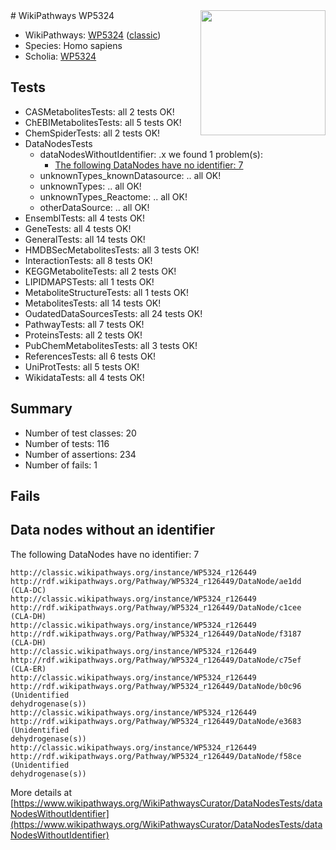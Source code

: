<img style="float: right; width: 200px" src="https://upload.wikimedia.org/wikipedia/commons/thumb/8/83/Wplogo_with_text_500.png/640px-Wplogo_with_text_500.png" />
# WikiPathways WP5324

* WikiPathways: [WP5324](https://wikipathways.org/pathways/WP5324) ([classic](https://classic.wikipathways.org/instance/WP5324))
* Species: Homo sapiens
* Scholia: [WP5324](https://scholia.toolforge.org/wikipathways/WP5324)
## Tests
* CASMetabolitesTests: all 2 tests OK!
* ChEBIMetabolitesTests: all 5 tests OK!
* ChemSpiderTests: all 2 tests OK!
* DataNodesTests
    * dataNodesWithoutIdentifier: .x we found 1 problem(s):
        * [The following DataNodes have no identifier: 7](#d2d32fa6)
    * unknownTypes_knownDatasource: .. all OK!
    * unknownTypes: .. all OK!
    * unknownTypes_Reactome: .. all OK!
    * otherDataSource: .. all OK!
* EnsemblTests: all 4 tests OK!
* GeneTests: all 4 tests OK!
* GeneralTests: all 14 tests OK!
* HMDBSecMetabolitesTests: all 3 tests OK!
* InteractionTests: all 8 tests OK!
* KEGGMetaboliteTests: all 2 tests OK!
* LIPIDMAPSTests: all 1 tests OK!
* MetaboliteStructureTests: all 1 tests OK!
* MetabolitesTests: all 14 tests OK!
* OudatedDataSourcesTests: all 24 tests OK!
* PathwayTests: all 7 tests OK!
* ProteinsTests: all 2 tests OK!
* PubChemMetabolitesTests: all 3 tests OK!
* ReferencesTests: all 6 tests OK!
* UniProtTests: all 5 tests OK!
* WikidataTests: all 4 tests OK!


## Summary

* Number of test classes: 20
* Number of tests: 116
* Number of assertions: 234
* Number of fails: 1

## Fails

<a name="d2d32fa6" />

## Data nodes without an identifier

The following DataNodes have no identifier: 7
```
http://classic.wikipathways.org/instance/WP5324_r126449 http://rdf.wikipathways.org/Pathway/WP5324_r126449/DataNode/ae1dd (CLA-DC)
http://classic.wikipathways.org/instance/WP5324_r126449 http://rdf.wikipathways.org/Pathway/WP5324_r126449/DataNode/c1cee (CLA-DH)
http://classic.wikipathways.org/instance/WP5324_r126449 http://rdf.wikipathways.org/Pathway/WP5324_r126449/DataNode/f3187 (CLA-DH)
http://classic.wikipathways.org/instance/WP5324_r126449 http://rdf.wikipathways.org/Pathway/WP5324_r126449/DataNode/c75ef (CLA-ER)
http://classic.wikipathways.org/instance/WP5324_r126449 http://rdf.wikipathways.org/Pathway/WP5324_r126449/DataNode/b0c96 (Unidentified
dehydrogenase(s))
http://classic.wikipathways.org/instance/WP5324_r126449 http://rdf.wikipathways.org/Pathway/WP5324_r126449/DataNode/e3683 (Unidentified
dehydrogenase(s))
http://classic.wikipathways.org/instance/WP5324_r126449 http://rdf.wikipathways.org/Pathway/WP5324_r126449/DataNode/f58ce (Unidentified
dehydrogenase(s))
```

More details at [https://www.wikipathways.org/WikiPathwaysCurator/DataNodesTests/dataNodesWithoutIdentifier](https://www.wikipathways.org/WikiPathwaysCurator/DataNodesTests/dataNodesWithoutIdentifier)

